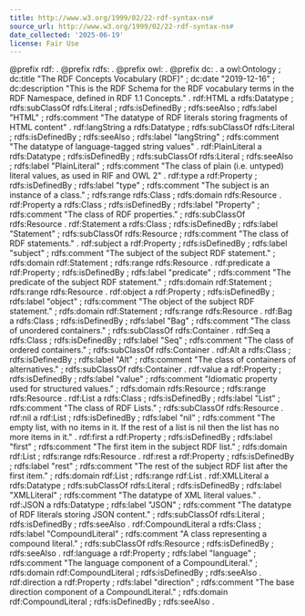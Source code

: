```yaml
---
title: http://www.w3.org/1999/02/22-rdf-syntax-ns#
source_url: http://www.w3.org/1999/02/22-rdf-syntax-ns#
date_collected: '2025-06-19'
license: Fair Use
---
```


@prefix rdf:  .
@prefix rdfs:  .
@prefix owl:  .
@prefix dc:  .
 a owl:Ontology ;
dc:title "The RDF Concepts Vocabulary (RDF)" ;
dc:date "2019-12-16" ;
dc:description "This is the RDF Schema for the RDF vocabulary terms in the RDF Namespace, defined in RDF 1.1 Concepts." .
rdf:HTML a rdfs:Datatype ;
rdfs:subClassOf rdfs:Literal ;
rdfs:isDefinedBy  ;
rdfs:seeAlso  ;
rdfs:label "HTML" ;
rdfs:comment "The datatype of RDF literals storing fragments of HTML content" .
rdf:langString a rdfs:Datatype ;
rdfs:subClassOf rdfs:Literal ;
rdfs:isDefinedBy  ;
rdfs:seeAlso  ;
rdfs:label "langString" ;
rdfs:comment "The datatype of language-tagged string values" .
rdf:PlainLiteral a rdfs:Datatype ;
rdfs:isDefinedBy  ;
rdfs:subClassOf rdfs:Literal ;
rdfs:seeAlso  ;
rdfs:label "PlainLiteral" ;
rdfs:comment "The class of plain (i.e. untyped) literal values, as used in RIF and OWL 2" .
rdf:type a rdf:Property ;
rdfs:isDefinedBy  ;
rdfs:label "type" ;
rdfs:comment "The subject is an instance of a class." ;
rdfs:range rdfs:Class ;
rdfs:domain rdfs:Resource .
rdf:Property a rdfs:Class ;
rdfs:isDefinedBy  ;
rdfs:label "Property" ;
rdfs:comment "The class of RDF properties." ;
rdfs:subClassOf rdfs:Resource .
rdf:Statement a rdfs:Class ;
rdfs:isDefinedBy  ;
rdfs:label "Statement" ;
rdfs:subClassOf rdfs:Resource ;
rdfs:comment "The class of RDF statements." .
rdf:subject a rdf:Property ;
rdfs:isDefinedBy  ;
rdfs:label "subject" ;
rdfs:comment "The subject of the subject RDF statement." ;
rdfs:domain rdf:Statement ;
rdfs:range rdfs:Resource .
rdf:predicate a rdf:Property ;
rdfs:isDefinedBy  ;
rdfs:label "predicate" ;
rdfs:comment "The predicate of the subject RDF statement." ;
rdfs:domain rdf:Statement ;
rdfs:range rdfs:Resource .
rdf:object a rdf:Property ;
rdfs:isDefinedBy  ;
rdfs:label "object" ;
rdfs:comment "The object of the subject RDF statement." ;
rdfs:domain rdf:Statement ;
rdfs:range rdfs:Resource .
rdf:Bag a rdfs:Class ;
rdfs:isDefinedBy  ;
rdfs:label "Bag" ;
rdfs:comment "The class of unordered containers." ;
rdfs:subClassOf rdfs:Container .
rdf:Seq a rdfs:Class ;
rdfs:isDefinedBy  ;
rdfs:label "Seq" ;
rdfs:comment "The class of ordered containers." ;
rdfs:subClassOf rdfs:Container .
rdf:Alt a rdfs:Class ;
rdfs:isDefinedBy  ;
rdfs:label "Alt" ;
rdfs:comment "The class of containers of alternatives." ;
rdfs:subClassOf rdfs:Container .
rdf:value a rdf:Property ;
rdfs:isDefinedBy  ;
rdfs:label "value" ;
rdfs:comment "Idiomatic property used for structured values." ;
rdfs:domain rdfs:Resource ;
rdfs:range rdfs:Resource .
rdf:List a rdfs:Class ;
rdfs:isDefinedBy  ;
rdfs:label "List" ;
rdfs:comment "The class of RDF Lists." ;
rdfs:subClassOf rdfs:Resource .
rdf:nil a rdf:List ;
rdfs:isDefinedBy  ;
rdfs:label "nil" ;
rdfs:comment "The empty list, with no items in it. If the rest of a list is nil then the list has no more items in it." .
rdf:first a rdf:Property ;
rdfs:isDefinedBy  ;
rdfs:label "first" ;
rdfs:comment "The first item in the subject RDF list." ;
rdfs:domain rdf:List ;
rdfs:range rdfs:Resource .
rdf:rest a rdf:Property ;
rdfs:isDefinedBy  ;
rdfs:label "rest" ;
rdfs:comment "The rest of the subject RDF list after the first item." ;
rdfs:domain rdf:List ;
rdfs:range rdf:List .
rdf:XMLLiteral a rdfs:Datatype ;
rdfs:subClassOf rdfs:Literal ;
rdfs:isDefinedBy  ;
rdfs:label "XMLLiteral" ;
rdfs:comment "The datatype of XML literal values." .
rdf:JSON a rdfs:Datatype ;
rdfs:label "JSON" ;
rdfs:comment "The datatype of RDF literals storing JSON content." ;
rdfs:subClassOf rdfs:Literal ;
rdfs:isDefinedBy  ;
rdfs:seeAlso  .
rdf:CompoundLiteral a rdfs:Class ;
rdfs:label "CompoundLiteral" ;
rdfs:comment "A class representing a compound literal." ;
rdfs:subClassOf rdfs:Resource ;
rdfs:isDefinedBy  ;
rdfs:seeAlso  .
rdf:language a rdf:Property ;
rdfs:label "language" ;
rdfs:comment "The language component of a CompoundLiteral." ;
rdfs:domain rdf:CompoundLiteral ;
rdfs:isDefinedBy  ;
rdfs:seeAlso  .
rdf:direction a rdf:Property ;
rdfs:label "direction" ;
rdfs:comment "The base direction component of a CompoundLiteral." ;
rdfs:domain rdf:CompoundLiteral ;
rdfs:isDefinedBy  ;
rdfs:seeAlso  .
